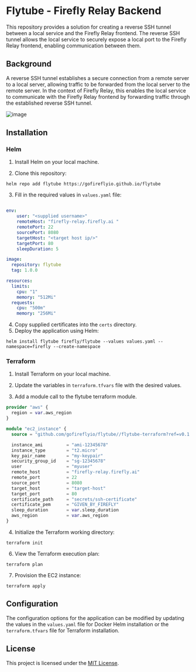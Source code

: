# Flytube - Firefly Relay Backend

This repository provides a solution for creating a reverse SSH tunnel between a local service and the Firefly Relay frontend. The reverse SSH tunnel allows the local service to securely expose a local port to the Firefly Relay frontend, enabling communication between them.

## Background

A reverse SSH tunnel establishes a secure connection from a remote server to a local server, allowing traffic to be forwarded from the local server to the remote server. In the context of Firefly Relay, 
 this enables the local service to communicate with the Firefly Relay frontend by forwarding traffic through the established reverse SSH tunnel.

 ![image](https://github.com/gofireflyio/flytube/assets/31516429/f40336ea-9762-4b9c-bd0b-eddc399e7d3c)

 
## Installation

### Helm

1. Install Helm on your local machine.

2. Clone this repository:

```helm repo add flytube https://gofireflyio.github.io/flytube```

3. Fill in the required values in `values.yaml` file:

```yaml

env:
    user: "<supplied username>"
    remoteHost: "firefly-relay.firefly.ai "
    remotePort: 22
    sourcePort: 8080
    targetHost: "<target host ip/>"
    targetPort: 80
    sleepDuration: 5

image:
  repository: flytube
  tag: 1.0.0

resources:
  limits:
    cpu: "1"
    memory: "512Mi"
  requests:
    cpu: "500m"
    memory: "256Mi"

```
4. Copy supplied certificates into the `certs` directory.
5. Deploy the application using Helm:

```helm install flytube firefly/flytube --values values.yaml --namespace=firefly --create-namespace```


### Terraform

1. Install Terraform on your local machine.

2. Update the variables in `terraform.tfvars` file with the desired values.

3. Add a module call to the flytube terraform module.
```terraform
provider "aws" {
  region = var.aws_region
}

module "ec2_instance" {
  source = "github.com/gofireflyio/flytube//flytube-terraform?ref=v0.1.0"

  instance_ami         = "ami-12345678"
  instance_type        = "t2.micro"
  key_pair_name        = "my-keypair"
  security_group_id    = "sg-12345678"
  user                 = "myuser"
  remote_host          = "firefly-relay.firefly.ai"
  remote_port          = 22
  source_port          = 8080
  target_host          = "target-host"
  target_port          = 80
  certificate_path     = "secrets/ssh-certificate"
  certificate_pem      = "GIVEN_BY_FIREFLY"
  sleep_duration       = var.sleep_duration
  aws_region           = var.aws_region
}
```

4. Initialize the Terraform working directory:

```terraform init```

6. View the Terraform execution plan:

```terraform plan```

7. Provision the EC2 instance:

```terraform apply```

## Configuration

The configuration options for the application can be modified by updating the values in the `values.yaml` file for Docker Helm installation or the `terraform.tfvars` file for Terraform installation.

## License

This project is licensed under the [MIT License](LICENSE).
